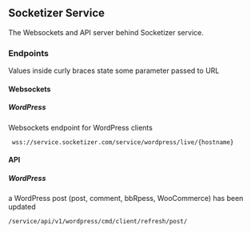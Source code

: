 ## Socketizer Service

The Websockets and API server behind Socketizer service.

### Endpoints

Values inside curly braces state some parameter passed to URL

#### Websockets

##### WordPress

 Websockets endpoint for WordPress clients

```
 wss://service.socketizer.com/service/wordpress/live/{hostname}
```


#### API

##### WordPress
 
  a WordPress post (post, comment, bbRpess, WooCommerce) has been updated
 
 ```
 /service/api/v1/wordpress/cmd/client/refresh/post/
 ``` 
